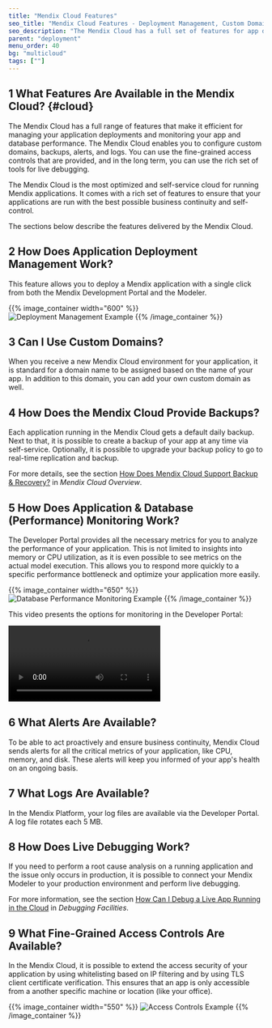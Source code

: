 ```yaml
---
title: "Mendix Cloud Features"
seo_title: "Mendix Cloud Features - Deployment Management, Custom Domains, Backups"
seo_description: "The Mendix Cloud has a full set of features for app deployments, monitoring & database performance - allowing for custom domains, backups, alerts & logs."
parent: "deployment"
menu_order: 40
bg: "multicloud"
tags: [""]
---
```


## 1 What Features Are Available in the Mendix Cloud? {#cloud}

The Mendix Cloud has a full range of features that make it efficient for managing your application deployments and monitoring your app and database performance. The Mendix Cloud enables you to configure custom domains, backups, alerts, and logs. You can use the fine-grained access controls that are provided, and in the long term, you can use the rich set of tools for live debugging.

The Mendix Cloud is the most optimized and self-service cloud for running Mendix applications. It comes with a rich set of features to ensure that your applications are run with the best possible business continuity and self-control.

The sections below describe the features delivered by the Mendix Cloud.

## 2 How Does Application Deployment Management Work?

This feature allows you to deploy a Mendix application with a single click from both the Mendix Development Portal and the Modeler.

{{% image_container width="600" %}}
![Deployment Management Example](attachments/mx-deployment-management.png)
{{% /image_container %}}

## 3 Can I Use Custom Domains?

When you receive a new Mendix Cloud environment for your application, it is standard for a domain name to be assigned based on the name of your app. In addition to this domain, you can add your own custom domain as well.

## 4 How Does the Mendix Cloud Provide Backups?

Each application running in the Mendix Cloud gets a default daily backup. Next to that, it is possible to create a backup of your app at any time via self-service. Optionally, it is possible to upgrade your backup policy to go to real-time replication and backup.

For more details, see the section [How Does Mendix Cloud Support Backup & Recovery?](mendix-cloud-overview#support-backup) in *Mendix Cloud Overview*.

## 5 How Does Application & Database (Performance) Monitoring Work?

The Developer Portal provides all the necessary metrics for you to analyze the performance of your application. This is not limited to insights into memory or CPU utilization, as it is even possible to see metrics on the actual model execution. This allows you to respond more quickly to a specific performance bottleneck and optimize your application more easily.

{{% image_container width="650" %}}
![Database Performance Monitoring Example](attachments/mx-metrics.png)
{{% /image_container %}}

This video presents the options for monitoring in the Developer Portal:

<video controls src="attachments/DO_CloudV4Tabs-1.mp4">VIDEO</video>

## 6 What Alerts Are Available?

To be able to act proactively and ensure business continuity, Mendix Cloud sends alerts for all the critical metrics of your application, like CPU, memory, and disk. These alerts will keep you informed of your app's health on an ongoing basis.

## 7 What Logs Are Available?

In the Mendix Platform, your log files are available via the Developer Portal. A log file rotates each 5 MB.

## 8 How Does Live Debugging Work?

If you need to perform a root cause analysis on a running application and the issue only occurs in production, it is possible to connect your Mendix Modeler to your production environment and perform live debugging.

For more information, see the section [How Can I Debug a Live App Running in the Cloud](../app-lifecycle/debugging#debug-live-app) in *Debugging Facilities*.

## 9 What Fine-Grained Access Controls Are Available?

In the Mendix Cloud, it is possible to extend the access security of your application by using whitelisting based on IP filtering and by using TLS client certificate verification. This ensures that an app is only accessible from a another specific machine or location (like your office).

{{% image_container width="550" %}}
![Access Controls Example](attachments/mx-restrictions.png)
{{% /image_container %}}
